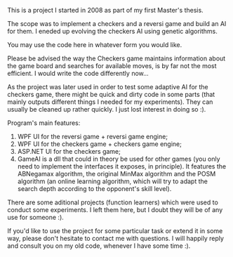 This is a project I started in 2008 as part of my first Master's thesis. 

The scope was to implement a checkers and a reversi game and build an AI for them. 
I eneded up evolving the checkers AI using genetic algorithms.

You may use the code here in whatever form you would like.

Please be advised the way the Checkers game maintains information about the game board and searches for available moves,
is by far not the most efficient. I would write the code differently now...

As the project was later used in order to test some adaptive AI for the checkers game, there might be quick and dirty
code in some parts (that mainly outputs different things I needed for my experiments). They can usually be cleaned up rather quickly.
I just lost interest in doing so :).

Program's main features:
 1) WPF UI for the reversi game + reversi game engine;
 2) WPF UI for the checkers game + checkers game engine;
 3) ASP.NET UI for the checkers game;
 4) GameAI is a dll that could in theory be used for other games (you only need to implement the interfaces it exposes, in
 principle). It features the ABNegamax algorithm, the original MinMax algorithm and the POSM algorithm (an online learning 
 algorithm, which will try to adapt the search depth according to the opponent's skill level).
 
 There are some aditional projects (function learners) which were used to conduct some experiments. I left them here, 
 but I doubt they will be of any use for someone :). 
 
 If you'd like to use the project for some particular task or extend it in some way, please don't hesitate to 
 contact me with questions. I will happily reply and consult you on my old code, whenever I have some time :).
